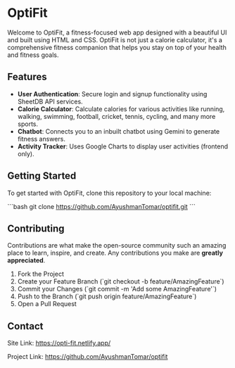 # OptiFit

Welcome to OptiFit, a fitness-focused web app designed with a beautiful UI and built using HTML and CSS. OptiFit is not just a calorie calculator, it's a comprehensive fitness companion that helps you stay on top of your health and fitness goals.

## Features

- **User Authentication**: Secure login and signup functionality using SheetDB API services.
- **Calorie Calculator**: Calculate calories for various activities like running, walking, swimming, football, cricket, tennis, cycling, and many more sports.
- **Chatbot**: Connects you to an inbuilt chatbot using Gemini to generate fitness answers.
- **Activity Tracker**: Uses Google Charts to display user activities (frontend only).

## Getting Started

To get started with OptiFit, clone this repository to your local machine:

\`\`\`bash
git clone https://github.com/AyushmanTomar/optifit.git
\`\`\`

## Contributing

Contributions are what make the open-source community such an amazing place to learn, inspire, and create. Any contributions you make are **greatly appreciated**.

1. Fork the Project
2. Create your Feature Branch (\`git checkout -b feature/AmazingFeature\`)
3. Commit your Changes (\`git commit -m 'Add some AmazingFeature'\`)
4. Push to the Branch (\`git push origin feature/AmazingFeature\`)
5. Open a Pull Request

## Contact
Site Link:  https://opti-fit.netlify.app/

Project Link: https://github.com/AyushmanTomar/optifit


